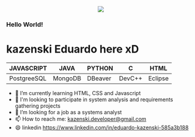 <div align='center'>
  <img src="https://user-images.githubusercontent.com/56809101/116171413-1b3f8e80-a6df-11eb-9cdd-41c77f824b32.gif">
</div>

### Hello World!
# kazenski Eduardo here xD


| JAVASCRIPT | JAVA | PYTHON | C | HTML | 
| ------------ | ------------- | ------------- | ------------- | ------------- |
| PostgreeSQL | MongoDB | DBeaver | DevC++ | Eclipse | 


- 🌱 I’m currently learning HTML, CSS and Javascript
- 👯 I'm looking to participate in system analysis and requirements gathering projects
- 🔭 I’m looking for a job as a systems analyst
- 📫 How to reach me: kazenski.developer@gmail.com
- 😄 linkedin https://www.linkedin.com/in/eduardo-kazenski-585a3b188


<!--
**kazenski-dev/kazenski-dev** is a ✨ _special_ ✨ repository because its `README.md` (this file) appears on your GitHub profile.

Here are some ideas to get you started:

- 🔭 I’m currently working on ...
- 🌱 I’m currently learning ...
- 👯 I’m looking to collaborate on ...
- 🤔 I’m looking for help with ...
- 💬 Ask me about ...
- 📫 How to reach me: ...
- 😄 Pronouns: ...
- ⚡ Fun fact: ...
-->
